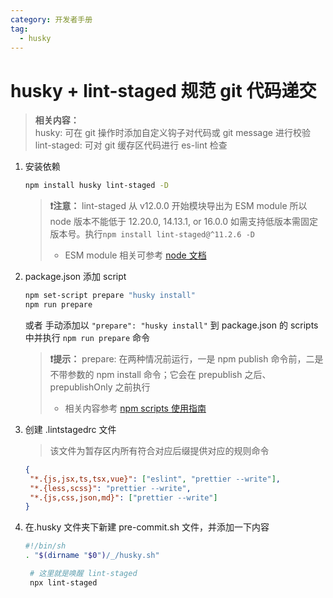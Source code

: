 ```yaml
---
category: 开发者手册
tag:
  - husky
---
```

# husky + lint-staged 规范 git 代码递交

> **相关内容：**  
> husky: 可在 git 操作时添加自定义钩子对代码或 git message 进行校验  
> lint-staged: 可对 git 缓存区代码进行 es-lint 检查

1. 安装依赖

   ```bash
   npm install husky lint-staged -D
   ```

   > **:heavy_exclamation_mark:注意：** lint-staged 从 v12.0.0 开始模块导出为 ESM module 所以 node 版本不能低于 12.20.0, 14.13.1, or 16.0.0 如需支持低版本需固定版本号。执行`npm install lint-staged@^11.2.6 -D`
   >
   > - ESM module 相关可参考 [node 文档](https://nodejs.org/api/esm.html#introduction)

1. package.json 添加 script

   ```bash
   npm set-script prepare "husky install"
   npm run prepare
   ```

   或者 手动添加以 `"prepare": "husky install"` 到 package.json 的 scripts 中并执行 `npm run prepare` 命令

   > **:heavy_exclamation_mark:提示：** prepare: 在两种情况前运行，一是 npm publish 命令前，二是不带参数的 npm install 命令；它会在 prepublish 之后、prepublishOnly 之前执行
   >
   > - 相关内容参考 [npm scripts 使用指南](https://www.ruanyifeng.com/blog/2016/10/npm_scripts.html)

1. 创建 .lintstagedrc 文件

   > 该文件为暂存区内所有符合对应后缀提供对应的规则命令

   ```JSON
   {
    "*.{js,jsx,ts,tsx,vue}": ["eslint", "prettier --write"],
    "*.{less,scss}": "prettier --write",
    "*.{js,css,json,md}": ["prettier --write"]
   }
   ```

1. 在.husky 文件夹下新建 pre-commit.sh 文件，并添加一下内容

   ```bash
   #!/bin/sh
   . "$(dirname "$0")/_/husky.sh"

    # 这里就是唤醒 lint-staged
    npx lint-staged
   ```
